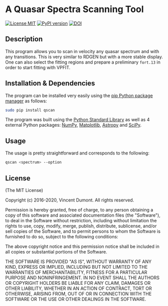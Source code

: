 # A Quasar Spectra Scanning Tool

[![License MIT](https://img.shields.io/badge/License-MIT-blue.svg)](https://gitlab.com/astroquasar/programs/qscan/-/raw/master/LICENSE)
[![PyPI version](https://badge.fury.io/py/qscan.svg)](https://badge.fury.io/py/qscan)
[![DOI](https://zenodo.org/badge/DOI/10.5281/zenodo.437903.svg)](https://doi.org/10.5281/zenodo.597138)

## Description

This program allows you to scan in velocity any quasar spectrum and with any transitions. This is very similar to RDGEN but with a more stable display. One can also select the fitting regions and prepare a preliminary `fort.13` in order to start fitting with VPFIT.

## Installation & Dependencies

The program can be installed very easily using the [pip Python package manager](https://pypi.org/project/pip/) as follows:

```bash
sudo pip install qscan
```

The program was built using the [Python Standard Library](https://docs.python.org/2/library/) as well as 4 external Python packages: [NumPy](http://www.numpy.org/), [Matplotlib](https://matplotlib.org/), [Astropy](http://www.astropy.org/) and [SciPy](https://www.scipy.org/).

## Usage

The usage is pretty straightforward and corresponds to the following:

```bash
qscan <spectrum> --option
```

## License

(The MIT License)

Copyright (c) 2016-2020, Vincent Dumont. All rights reserved.

Permission is hereby granted, free of charge, to any person obtaining a copy
of this software and associated documentation files (the "Software"), to deal
in the Software without restriction, including without limitation the rights
to use, copy, modify, merge, publish, distribute, sublicense, and/or sell
copies of the Software, and to permit persons to whom the Software is
furnished to do so, subject to the following conditions:

The above copyright notice and this permission notice shall be included in all
copies or substantial portions of the Software.

THE SOFTWARE IS PROVIDED "AS IS", WITHOUT WARRANTY OF ANY KIND, EXPRESS OR
IMPLIED, INCLUDING BUT NOT LIMITED TO THE WARRANTIES OF MERCHANTABILITY,
FITNESS FOR A PARTICULAR PURPOSE AND NONINFRINGEMENT. IN NO EVENT SHALL THE
AUTHORS OR COPYRIGHT HOLDERS BE LIABLE FOR ANY CLAIM, DAMAGES OR OTHER
LIABILITY, WHETHER IN AN ACTION OF CONTRACT, TORT OR OTHERWISE, ARISING FROM,
OUT OF OR IN CONNECTION WITH THE SOFTWARE OR THE USE OR OTHER DEALINGS IN THE
SOFTWARE.
